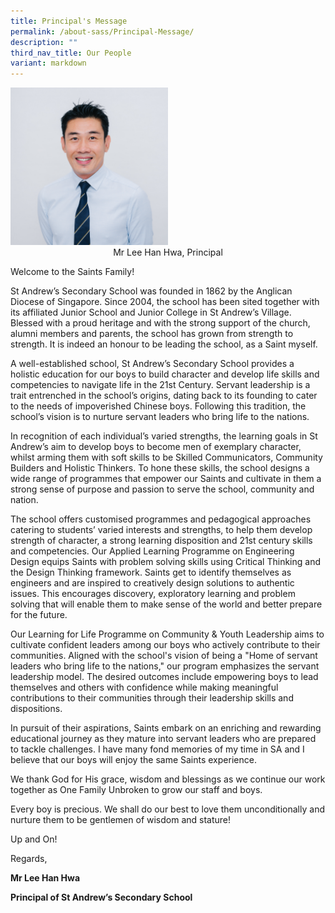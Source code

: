 ```yaml
---
title: Principal's Message
permalink: /about-sass/Principal-Message/
description: ""
third_nav_title: Our People
variant: markdown
---
```

<img src="/images/principal.jpg" style="width:50%">
<center>Mr Lee Han Hwa, Principal</center>

Welcome to the Saints Family!

St Andrew’s Secondary School was founded in 1862 by the Anglican Diocese of Singapore. Since&nbsp;2004, the school has been sited together with its affiliated Junior School and Junior College in St&nbsp;Andrew’s Village. Blessed with a proud heritage and with the strong support of the church, alumni&nbsp;members and parents, the school has grown from strength to strength. It is indeed an honour to be leading the school, as a Saint myself.&nbsp;

A well-established school, St Andrew’s Secondary School provides a holistic education for our boys to&nbsp;build character and develop life skills and competencies to navigate life in the 21st Century.&nbsp;Servant leadership is a trait entrenched in the school’s origins, dating back to its founding to cater to&nbsp;the needs of impoverished Chinese boys. Following this tradition, the school’s vision is to nurture servant&nbsp;leaders who bring life to the nations.

In recognition of each individual’s varied strengths, the learning goals in St Andrew’s aim to develop boys to become men of exemplary character, whilst arming them with soft skills to be Skilled Communicators, Community Builders and Holistic Thinkers. To hone these skills, the school designs a wide range of programmes that empower our Saints and cultivate in them a strong sense of purpose and passion to serve the school, community and nation.&nbsp;

The school offers customised programmes and pedagogical approaches catering to students’ varied interests and strengths, to help them develop strength of character, a strong learning disposition and 21st century skills and competencies. Our Applied Learning Programme on Engineering Design equips Saints with problem solving skills using Critical Thinking and the Design Thinking framework. Saints get to identify themselves as engineers and are inspired to creatively design solutions to authentic issues. This encourages discovery, exploratory learning and problem solving that will enable them to make sense of the world and better prepare for the future.&nbsp;

Our Learning for Life Programme on Community &amp; Youth Leadership aims to cultivate confident leaders among our boys who actively contribute to their communities. Aligned with the school's vision of being a "Home of servant leaders who bring life to the nations," our program emphasizes the servant leadership model. The desired outcomes include empowering boys to lead themselves and others with confidence while making meaningful contributions to their communities through their leadership skills and dispositions.

In pursuit of their aspirations, Saints embark on an enriching and rewarding educational journey as they mature into servant leaders who are prepared to tackle challenges. I have many fond memories of my time in SA and I believe that our boys will enjoy the same Saints experience.&nbsp;

We thank God for His grace, wisdom and blessings as we continue our work together as One Family Unbroken to grow our staff and boys.&nbsp;&nbsp;

Every boy is precious. We shall do our best to love them unconditionally and nurture them to be gentlemen of wisdom and stature!

Up and On!&nbsp;

Regards,

**Mr Lee Han Hwa**

**Principal of St Andrew’s Secondary School**